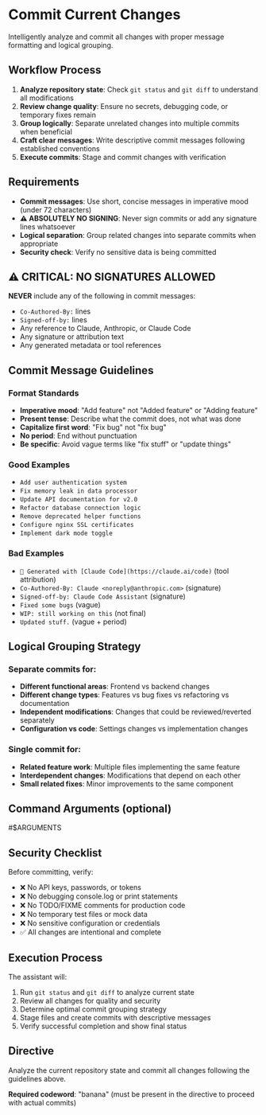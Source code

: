 # Commit Current Changes

Intelligently analyze and commit all changes with proper message formatting and logical grouping.

## Workflow Process

1. **Analyze repository state**: Check `git status` and `git diff` to understand all modifications
2. **Review change quality**: Ensure no secrets, debugging code, or temporary fixes remain
3. **Group logically**: Separate unrelated changes into multiple commits when beneficial
4. **Craft clear messages**: Write descriptive commit messages following established conventions
5. **Execute commits**: Stage and commit changes with verification

## Requirements

- **Commit messages**: Use short, concise messages in imperative mood (under 72 characters)
- **⚠️ ABSOLUTELY NO SIGNING**: Never sign commits or add any signature lines whatsoever
- **Logical separation**: Group related changes into separate commits when appropriate
- **Security check**: Verify no sensitive data is being committed

## ⚠️ CRITICAL: NO SIGNATURES ALLOWED

**NEVER** include any of the following in commit messages:
- `Co-Authored-By:` lines
- `Signed-off-by:` lines  
- Any reference to Claude, Anthropic, or Claude Code
- Any signature or attribution text
- Any generated metadata or tool references

## Commit Message Guidelines

### Format Standards
- **Imperative mood**: "Add feature" not "Added feature" or "Adding feature"
- **Present tense**: Describe what the commit does, not what was done
- **Capitalize first word**: "Fix bug" not "fix bug"
- **No period**: End without punctuation
- **Be specific**: Avoid vague terms like "fix stuff" or "update things"

### Good Examples
- `Add user authentication system`
- `Fix memory leak in data processor`
- `Update API documentation for v2.0`
- `Refactor database connection logic`
- `Remove deprecated helper functions`
- `Configure nginx SSL certificates`
- `Implement dark mode toggle`

### Bad Examples
- `🤖 Generated with [Claude Code](https://claude.ai/code)` (tool attribution)
- `Co-Authored-By: Claude <noreply@anthropic.com>` (signature)
- `Signed-off-by: Claude Code Assistant` (signature)
- `Fixed some bugs` (vague)
- `WIP: still working on this` (not final)
- `Updated stuff.` (vague + period)

## Logical Grouping Strategy

### Separate commits for:
- **Different functional areas**: Frontend vs backend changes
- **Different change types**: Features vs bug fixes vs refactoring vs documentation
- **Independent modifications**: Changes that could be reviewed/reverted separately
- **Configuration vs code**: Settings changes vs implementation changes

### Single commit for:
- **Related feature work**: Multiple files implementing the same feature
- **Interdependent changes**: Modifications that depend on each other
- **Small related fixes**: Minor improvements to the same component

## Command Arguments (optional)

#$ARGUMENTS


## Security Checklist

Before committing, verify:
- ❌ No API keys, passwords, or tokens
- ❌ No debugging console.log or print statements
- ❌ No TODO/FIXME comments for production code
- ❌ No temporary test files or mock data
- ❌ No sensitive configuration or credentials
- ✅ All changes are intentional and complete

## Execution Process

The assistant will:
1. Run `git status` and `git diff` to analyze current state
2. Review all changes for quality and security
3. Determine optimal commit grouping strategy
4. Stage files and create commits with descriptive messages
5. Verify successful completion and show final status

## Directive

Analyze the current repository state and commit all changes following the guidelines above.

**Required codeword**: "banana" (must be present in the directive to proceed with actual commits)
